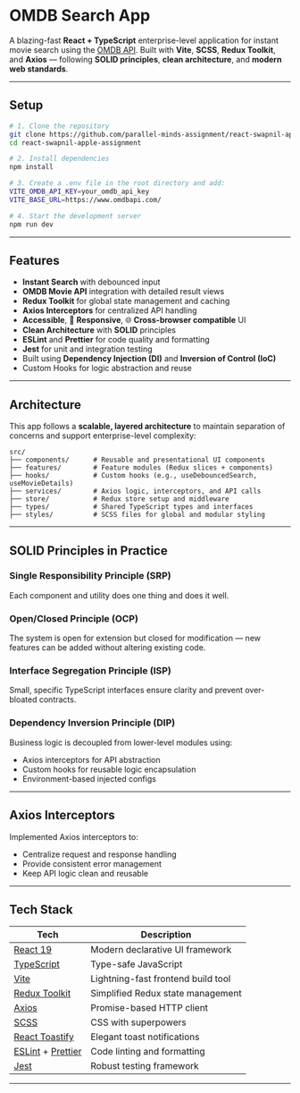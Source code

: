 # OMDB Search App

A blazing-fast **React + TypeScript** enterprise-level application for instant movie search using the [OMDB API](https://www.omdbapi.com/). Built with **Vite**, **SCSS**, **Redux Toolkit**, and **Axios** — following **SOLID principles**, **clean architecture**, and **modern web standards**.

---

## Setup

```bash
# 1. Clone the repository
git clone https://github.com/parallel-minds-assignment/react-swapnil-apple-assignment.git
cd react-swapnil-apple-assignment

# 2. Install dependencies
npm install

# 3. Create a .env file in the root directory and add:
VITE_OMDB_API_KEY=your_omdb_api_key
VITE_BASE_URL=https://www.omdbapi.com/

# 4. Start the development server
npm run dev
```

---

##  Features

-  **Instant Search** with debounced input
-  **OMDB Movie API** integration with detailed result views
-  **Redux Toolkit** for global state management and caching
-  **Axios Interceptors** for centralized API handling
-  **Accessible**, 📱 **Responsive**, 🌐 **Cross-browser compatible** UI
-  **Clean Architecture** with **SOLID** principles
-  **ESLint** and **Prettier** for code quality and formatting
-  **Jest** for unit and integration testing
-  Built using **Dependency Injection (DI)** and **Inversion of Control (IoC)**
-  Custom Hooks for logic abstraction and reuse

---

## Architecture

This app follows a **scalable, layered architecture** to maintain separation of concerns and support enterprise-level complexity:

```
src/
├── components/      # Reusable and presentational UI components
├── features/        # Feature modules (Redux slices + components)
├── hooks/           # Custom hooks (e.g., useDebouncedSearch, useMovieDetails)
├── services/        # Axios logic, interceptors, and API calls
├── store/           # Redux store setup and middleware
├── types/           # Shared TypeScript types and interfaces
├── styles/          # SCSS files for global and modular styling
```

---

## SOLID Principles in Practice

###  Single Responsibility Principle (SRP)
Each component and utility does one thing and does it well.

### Open/Closed Principle (OCP)
The system is open for extension but closed for modification — new features can be added without altering existing code.

### Interface Segregation Principle (ISP)
Small, specific TypeScript interfaces ensure clarity and prevent over-bloated contracts.

### Dependency Inversion Principle (DIP)
Business logic is decoupled from lower-level modules using:
- Axios interceptors for API abstraction
- Custom hooks for reusable logic encapsulation
- Environment-based injected configs

---

## Axios Interceptors

Implemented Axios interceptors to:
- Centralize request and response handling
- Provide consistent error management
- Keep API logic clean and reusable

---

## Tech Stack

| Tech | Description |
|------|-------------|
| [React 19](https://react.dev/) | Modern declarative UI framework |
| [TypeScript](https://www.typescriptlang.org/) | Type-safe JavaScript |
| [Vite](https://vitejs.dev/) | Lightning-fast frontend build tool |
| [Redux Toolkit](https://redux-toolkit.js.org/) | Simplified Redux state management |
| [Axios](https://axios-http.com/) | Promise-based HTTP client |
| [SCSS](https://sass-lang.com/) | CSS with superpowers |
| [React Toastify](https://fkhadra.github.io/react-toastify/) | Elegant toast notifications |
| [ESLint](https://eslint.org/) + [Prettier](https://prettier.io/) | Code linting and formatting |
| [Jest](https://jestjs.io/) | Robust testing framework |

---
